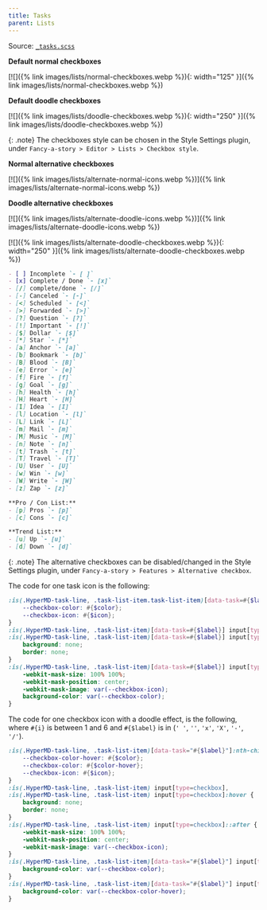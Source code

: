 ```yaml
---
title: Tasks
parent: Lists
---
```



Source: [`_tasks.scss`](https://github.com/ElsaTam/obsidian-fancy-a-story/blob/main/snippets/editor/lists/_tasks.scss)

**Default normal checkboxes**

[![]({% link images/lists/normal-checkboxes.webp %}){: width="125" }]({% link images/lists/normal-checkboxes.webp %})

**Default doodle checkboxes**

[![]({% link images/lists/doodle-checkboxes.webp %}){: width="250" }]({% link images/lists/doodle-checkboxes.webp %})

{: .note}
The checkboxes style can be chosen in the Style Settings plugin, under `Fancy-a-story > Editor > Lists > Checkbox style`.

**Normal alternative checkboxes**

[![]({% link images/lists/alternate-normal-icons.webp %})]({% link images/lists/alternate-normal-icons.webp %})

**Doodle alternative checkboxes**

[![]({% link images/lists/alternate-doodle-icons.webp %})]({% link images/lists/alternate-doodle-icons.webp %})

[![]({% link images/lists/alternate-doodle-checkboxes.webp %}){: width="250" }]({% link images/lists/alternate-doodle-checkboxes.webp %})

```markdown
- [ ] Incomplete `- [ ]`
- [x] Complete / Done `- [x]`
- [/] complete/done `- [/]`
- [-] Canceled `- [-]`
- [<] Scheduled `- [<]`
- [>] Forwarded `- [>]`
- [?] Question `- [?]`
- [!] Important `- [!]`
- [$] Dollar `- [$]`
- [*] Star `- [*]`
- [a] Anchor `- [a]`
- [b] Bookmark `- [b]`
- [B] Blood `- [B]`
- [e] Error `- [e]`
- [f] Fire `- [f]`
- [g] Goal `- [g]`
- [h] Health `- [h]`
- [H] Heart `- [H]`
- [I] Idea `- [I]`
- [l] Location `- [l]`
- [L] Link `- [L]`
- [m] Mail `- [m]`
- [M] Music `- [M]`
- [n] Note `- [n]`
- [t] Trash `- [t]`
- [T] Travel `- [T]`
- [U] User `- [U]`
- [w] Win `- [w]`
- [W] Write `- [W]`
- [z] Zap `- [z]`

**Pro / Con List:**
- [p] Pros `- [p]`
- [c] Cons `- [c]`

**Trend List:**
- [u] Up `- [u]`
- [d] Down `- [d]`
```

{: .note}
The alternative checkboxes can be disabled/changed in the Style Settings plugin, under `Fancy-a-story > Features > Alternative checkbox`.


The code for one task icon is the following:
```scss
:is(.HyperMD-task-line, .task-list-item.task-list-item)[data-task=#{$label}] {
    --checkbox-color: #{$color};
    --checkbox-icon: #{$icon};
}
:is(.HyperMD-task-line, .task-list-item)[data-task=#{$label}] input[type=checkbox],
:is(.HyperMD-task-line, .task-list-item)[data-task=#{$label}] input[type=checkbox]:hover {
    background: none;
    border: none;
}
:is(.HyperMD-task-line, .task-list-item)[data-task=#{$label}] input[type=checkbox]::after {
    -webkit-mask-size: 100% 100%;
    -webkit-mask-position: center;
    -webkit-mask-image: var(--checkbox-icon);
    background-color: var(--checkbox-color);
}
```

The code for one checkbox icon with a doodle effect, is the following, where `#{i}` is between 1 and 6 and `#{$label}` is in (`' '`, `''`, `'x'`, `'X'`, `'-'`, `'/'`).
```scss
:is(.HyperMD-task-line, .task-list-item)[data-task="#{$label}"]:nth-child(6n+#{i}) {
    --checkbox-color-hover: #{$color};
    --checkbox-color: #{$color-hover};
    --checkbox-icon: #{$icon};
}
:is(.HyperMD-task-line, .task-list-item) input[type=checkbox],
:is(.HyperMD-task-line, .task-list-item) input[type=checkbox]:hover {
    background: none;
    border: none;
}
:is(.HyperMD-task-line, .task-list-item) input[type=checkbox]::after {
    -webkit-mask-size: 100% 100%;
    -webkit-mask-position: center;
    -webkit-mask-image: var(--checkbox-icon);
}
:is(.HyperMD-task-line, .task-list-item)[data-task="#{$label}"] input[type=checkbox]::after {
    background-color: var(--checkbox-color);
}
:is(.HyperMD-task-line, .task-list-item)[data-task="#{$label}"] input[type=checkbox]:hover::after {
    background-color: var(--checkbox-color-hover);
}
```